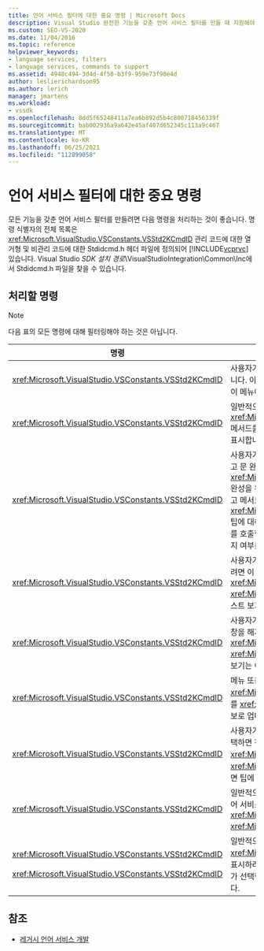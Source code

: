 ```yaml
---
title: 언어 서비스 필터에 대한 중요 명령 | Microsoft Docs
description: Visual Studio 완전한 기능을 갖춘 언어 서비스 필터를 만들 때 지원해야 하는 중요한 명령에 대해 알아봅니다.
ms.custom: SEO-VS-2020
ms.date: 11/04/2016
ms.topic: reference
helpviewer_keywords:
- language services, filters
- language services, commands to support
ms.assetid: 4948c494-3d4d-4f50-b3f9-959e73f90e4d
author: leslierichardson95
ms.author: lerich
manager: jmartens
ms.workload:
- vssdk
ms.openlocfilehash: 8dd5f65248411a7ea6b892d5b4c800718456339f
ms.sourcegitcommit: bab002936a9a642e45af407d652345c113a9c467
ms.translationtype: MT
ms.contentlocale: ko-KR
ms.lasthandoff: 06/25/2021
ms.locfileid: "112899058"
---
```

# <a name="important-commands-for-language-service-filters"></a>언어 서비스 필터에 대한 중요 명령
모든 기능을 갖춘 언어 서비스 필터를 만들려면 다음 명령을 처리하는 것이 좋습니다. 명령 식별자의 전체 목록은 <xref:Microsoft.VisualStudio.VSConstants.VSStd2KCmdID> 관리 코드에 대한 열거형 및 비관리 코드에 대한 Stdidcmd.h 헤더 파일에 정의되어 [!INCLUDE[vcprvc](../../code-quality/includes/vcprvc_md.md)] 있습니다. Visual Studio *SDK 설치 경로*\VisualStudioIntegration\Common\Inc에서 Stdidcmd.h 파일을 찾을 수 있습니다.

## <a name="commands-to-handle"></a>처리할 명령

> [!NOTE]
> 다음 표의 모든 명령에 대해 필터링해야 하는 것은 아닙니다.

|명령|설명|
|-------------|-----------------|
|<xref:Microsoft.VisualStudio.VSConstants.VSStd2KCmdID>|사용자가 마우스 오른쪽 단추를 클릭할 때 전송됩니다. 이 명령은 바로 가기 메뉴를 제공할 때임을 나타냅니다. 이 명령을 처리하지 않으면 텍스트 편집기에서 언어별 명령 없이 기본 바로 가기 메뉴를 제공합니다. 이 메뉴에 사용자 고유의 명령을 포함하려면 명령을 처리하고 바로 가기 메뉴를 직접 표시합니다.|
|<xref:Microsoft.VisualStudio.VSConstants.VSStd2KCmdID>|일반적으로 사용자가 Ctrl+J를 형식화할 때 전송됩니다. 에서 <xref:Microsoft.VisualStudio.TextManager.Interop.IVsTextView.UpdateCompletionStatus%2A> 메서드를 <xref:Microsoft.VisualStudio.TextManager.Interop.IVsTextView> 호출하여 문 완성 상자를 표시합니다.|
|<xref:Microsoft.VisualStudio.VSConstants.VSStd2KCmdID>|사용자가 문자를 형식화할 때 전송합니다. 이 명령을 모니터링하여 트리거 문자가 입력되는 시기를 확인하고 문 완성, 메서드 팁 및 텍스트 표식(예: 구문 색 지정, 중괄호 일치 및 오류 표식)을 제공합니다. 문 <xref:Microsoft.VisualStudio.TextManager.Interop.IVsTextView.UpdateCompletionStatus%2A> 완성을 위해 에서 <xref:Microsoft.VisualStudio.TextManager.Interop.IVsTextView> 메서드를 호출하고 메서드 <xref:Microsoft.VisualStudio.TextManager.Interop.IVsMethodTipWindow.SetMethodData%2A> 팁에 대해 에서 <xref:Microsoft.VisualStudio.TextManager.Interop.IVsMethodTipWindow> 메서드를 호출합니다. 텍스트 마커를 지원하려면 이 명령을 모니터링하여 입력할 문자에 표식 업데이트가 필요한지 여부를 확인합니다.|
|<xref:Microsoft.VisualStudio.VSConstants.VSStd2KCmdID>|사용자가 Enter 키를 입력할 때 전송합니다. 에서 메서드를 호출하여 메서드 팁 창을 해제할 시기를 확인하려면 이 명령을 <xref:Microsoft.VisualStudio.TextManager.Interop.IVsMethodData.OnDismiss%2A> <xref:Microsoft.VisualStudio.TextManager.Interop.IVsMethodData> 모니터링합니다. 기본적으로 텍스트 보기는 이 명령을 처리합니다.|
|<xref:Microsoft.VisualStudio.VSConstants.VSStd2KCmdID>|사용자가 백스페이스 키를 형식화할 때 전송됩니다. 모니터를 사용하여 에서 메서드를 호출하여 메서드 팁 창을 해제할 시기를 <xref:Microsoft.VisualStudio.TextManager.Interop.IVsMethodData.OnDismiss%2A> <xref:Microsoft.VisualStudio.TextManager.Interop.IVsMethodData> 결정합니다. 기본적으로 텍스트 보기는 이 명령을 처리합니다.|
|<xref:Microsoft.VisualStudio.VSConstants.VSStd2KCmdID>|메뉴 또는 바로 가기 키에서 전송됩니다. 에서 <xref:Microsoft.VisualStudio.TextManager.Interop.IVsTextView.UpdateTipWindow%2A> 메서드를 <xref:Microsoft.VisualStudio.TextManager.Interop.IVsTextView> 호출하여 팁 창을 매개 변수 정보로 업데이트합니다.|
|<xref:Microsoft.VisualStudio.VSConstants.VSStd2KCmdID>|사용자가 변수를 마우스로 가리키거나 변수에 커서를 놓고 **편집** 메뉴의 **IntelliSense에서** **빠른 정보를** 선택하면 전송됩니다. 에서 메서드를 호출하여 팁에 있는 변수의 <xref:Microsoft.VisualStudio.TextManager.Interop.IVsTextView.UpdateTipWindow%2A> 형식을 <xref:Microsoft.VisualStudio.TextManager.Interop.IVsTextView> 반환합니다. 디버깅이 활성 상태이면 팁에 변수 값도 표시되어야 합니다.|
|<xref:Microsoft.VisualStudio.VSConstants.VSStd2KCmdID>|일반적으로 사용자가 Ctrl+스페이스바를 형식화할 때 전송됩니다. 이 명령은 에서 메서드를 호출하도록 언어 서비스에 <xref:Microsoft.VisualStudio.TextManager.Interop.IVsTextView.UpdateCompletionStatus%2A> <xref:Microsoft.VisualStudio.TextManager.Interop.IVsTextView> 지시합니다.|
|<xref:Microsoft.VisualStudio.VSConstants.VSStd2KCmdID><br /><br /> <xref:Microsoft.VisualStudio.VSConstants.VSStd2KCmdID>|일반적으로 편집 메뉴의 **고급에서** **선택 영역 주석 처리** 또는 주석 처리 **제거** **메뉴에서** 전송됩니다. <xref:Microsoft.VisualStudio.VSConstants.VSStd2KCmdID> 는 사용자가 선택한 텍스트를 주석으로 표시하려고 함을 나타냅니다. <xref:Microsoft.VisualStudio.VSConstants.VSStd2KCmdID> 는 사용자가 선택한 텍스트의 압축을 풀려고 함을 나타냅니다. 이러한 명령은 언어 서비스에서만 구현할 수 있습니다.|

## <a name="see-also"></a>참조
- [레거시 언어 서비스 개발](../../extensibility/internals/developing-a-legacy-language-service.md)
